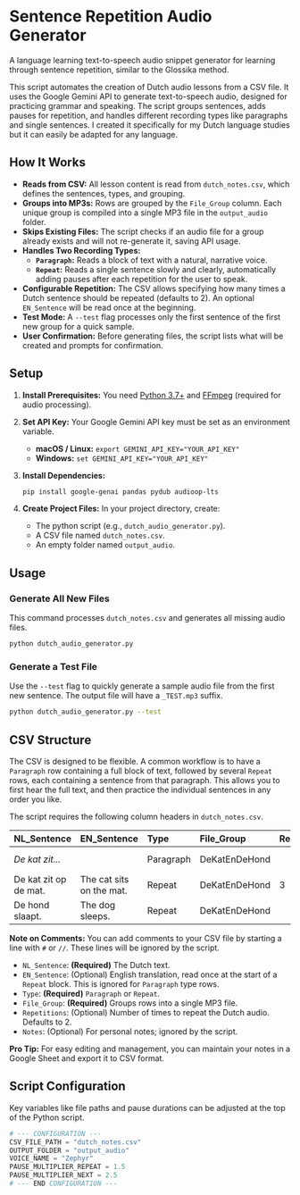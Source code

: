 # Sentence Repetition Audio Generator

A language learning text-to-speech audio snippet generator for learning through sentence repetition, similar to the Glossika method.

This script automates the creation of Dutch audio lessons from a CSV file. It uses the Google Gemini API to generate text-to-speech audio, designed for practicing grammar and speaking. The script groups sentences, adds pauses for repetition, and handles different recording types like paragraphs and single sentences. I created it specifically for my Dutch language studies but it can easily be adapted for any language.

## How It Works

*   **Reads from CSV:** All lesson content is read from `dutch_notes.csv`, which defines the sentences, types, and grouping.
*   **Groups into MP3s:** Rows are grouped by the `File_Group` column. Each unique group is compiled into a single MP3 file in the `output_audio` folder.
*   **Skips Existing Files:** The script checks if an audio file for a group already exists and will not re-generate it, saving API usage.
*   **Handles Two Recording Types:**
    *   **`Paragraph`:** Reads a block of text with a natural, narrative voice.
    *   **`Repeat`:** Reads a single sentence slowly and clearly, automatically adding pauses after each repetition for the user to speak.
*   **Configurable Repetition:** The CSV allows specifying how many times a Dutch sentence should be repeated (defaults to 2). An optional `EN_Sentence` will be read once at the beginning.
*   **Test Mode:** A `--test` flag processes only the first sentence of the first new group for a quick sample.
*   **User Confirmation:** Before generating files, the script lists what will be created and prompts for confirmation.

## Setup

1.  **Install Prerequisites:** You need [Python 3.7+](https://www.python.org/) and [FFmpeg](https://ffmpeg.org/download.html) (required for audio processing).

2.  **Set API Key:** Your Google Gemini API key must be set as an environment variable.
    *   **macOS / Linux:** `export GEMINI_API_KEY="YOUR_API_KEY"`
    *   **Windows:** `set GEMINI_API_KEY="YOUR_API_KEY"`

3.  **Install Dependencies:**
    ```bash
    pip install google-genai pandas pydub audioop-lts
    ```

4.  **Create Project Files:** In your project directory, create:
    *   The python script (e.g., `dutch_audio_generator.py`).
    *   A CSV file named `dutch_notes.csv`.
    *   An empty folder named `output_audio`.

## Usage

### Generate All New Files
This command processes `dutch_notes.csv` and generates all missing audio files.
```bash
python dutch_audio_generator.py
```

### Generate a Test File
Use the `--test` flag to quickly generate a sample audio file from the first new sentence. The output file will have a `_TEST.mp3` suffix.
```bash
python dutch_audio_generator.py --test
```

## CSV Structure

The CSV is designed to be flexible. A common workflow is to have a `Paragraph` row containing a full block of text, followed by several `Repeat` rows, each containing a sentence from that paragraph. This allows you to first hear the full text, and then practice the individual sentences in any order you like.

The script requires the following column headers in `dutch_notes.csv`.

| NL_Sentence | EN_Sentence | Type | File_Group | Repetitions | Notes |
| :--- | :--- | :--- | :--- | :--- | :--- |
| *De kat zit...* |  | Paragraph | DeKatEnDeHond | | Present tense |
| De kat zit op de mat. | The cat sits on the mat. | Repeat | DeKatEnDeHond | 3 | Present tense |
| De hond slaapt. | The dog sleeps. | Repeat | DeKatEnDeHond | | Present tense |

**Note on Comments:** You can add comments to your CSV file by starting a line with `#` or `//`. These lines will be ignored by the script.

*   `NL_Sentence`: **(Required)** The Dutch text.
*   `EN_Sentence`: (Optional) English translation, read once at the start of a `Repeat` block. This is ignored for `Paragraph` type rows.
*   `Type`: **(Required)** `Paragraph` or `Repeat`.
*   `File_Group`: **(Required)** Groups rows into a single MP3 file.
*   `Repetitions`: (Optional) Number of times to repeat the Dutch audio. Defaults to 2.
*   `Notes`: (Optional) For personal notes; ignored by the script.

**Pro Tip:** For easy editing and management, you can maintain your notes in a Google Sheet and export it to CSV format.

## Script Configuration

Key variables like file paths and pause durations can be adjusted at the top of the Python script.

```python
# --- CONFIGURATION ---
CSV_FILE_PATH = "dutch_notes.csv"
OUTPUT_FOLDER = "output_audio"
VOICE_NAME = "Zephyr"
PAUSE_MULTIPLIER_REPEAT = 1.5
PAUSE_MULTIPLIER_NEXT = 2.5
# --- END CONFIGURATION ---
```
